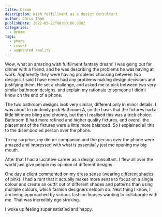 ```yaml
---
title: Dream
description: Wish fulfillment as a design consultant
author: Chris Tham
publishDate: 2022-05-22T00:00:00.000Z
categories:
  - Dream
tags:
  - phone
  - resort
  - augmented reality
---
```


Wow, what an amazing wish fulfillment fantasy dream! I was going out for dinner with a friend, and he was describing the problems he was having at work. Apparently they were having problems choosing between two designs. I said I have never had any problems making design decisions and justifying them. He set a challenge, and asked me to pick between two very similar bathroom designs, and explain my rationale to someone I didn't know on the end of a phone.

The two bathroom designs look very similar, different only in minor details. I was about to randomly pick Bathroom A, on the basis that the fixtures had a little bit more bling and chrome, but then I realised this was a trick choice. Bathroom B had more refined and higher quality fixtures, and overall the placement of the fixtures were a little more balanced. So I explained all this to the disembodied person over the phone.

To my surprise, my dinner companion and the person over the phone were amazed and impressed with what is essentially just me opening my big mouth.

After that I had a lucrative career as a design consultant. I flew all over the world just give people my opinion of different designs.

One day a client commented on my dress sense (wearing different shades of pink). I had a rant that it actually makes more sense to focus on a single colour and create an outfit out of different shades and patterns than using multiple colours, which fashion designers seldom do. Next thing I know, I am being approached by various fashion houses wanting to collaborate with me. That was incredibly ego stroking.

I woke up feeling super satisfied and happy.